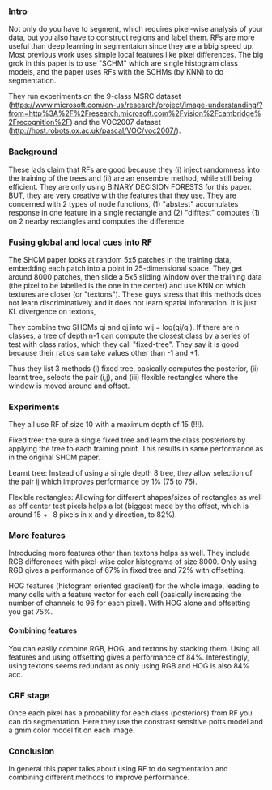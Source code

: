 ### Intro

Not only do you have to segment, which requires pixel-wise analysis of
your data, but you also have to construct regions and label them.
RFs are more useful than deep learning in segmentaion since they are a bbig
speed up. Most previous work uses simple local features like pixel differences.
The big grok in this paper is to use "SCHM" which are single histogram class
models, and the paper uses RFs with the SCHMs (by KNN) to do segmentation.

They run experiments on the 9-class MSRC dataset
(https://www.microsoft.com/en-us/research/project/image-understanding/?from=http%3A%2F%2Fresearch.microsoft.com%2Fvision%2Fcambridge%2Frecognition%2F)
and the VOC2007 dataset
(http://host.robots.ox.ac.uk/pascal/VOC/voc2007/).

### Background

These lads claim that RFs are good because they (i) inject randomness into the
training of the trees and (ii) are an ensemble method, while still being
efficient. They are only using BINARY DECISION FORESTS for this paper. BUT,
they are very creative with the features that they use. They are concerned with
2 types of node functions, (1) "abstest" accumulates response in one feature in
a single rectangle and (2) "difftest" computes (1) on 2 nearby rectangles and
computes the difference.

### Fusing global and local cues into RF

The SHCM paper looks at random 5x5 patches in the training data, embedding each
patch into a point in 25-dimensional space. They get around 8000 patches, then
slide a 5x5 sliding window over the training data (the pixel to be labelled is
the one in the center) and use KNN on which textures are closer (or "textons").
These guys stress that this methods does not learn discriminatively and it
does not learn spatial information. It is just KL divergence on textons,

They combine two SHCMs qi and qj into wij = log(qi/qj). If there are n classes,
a tree of depth n-1 can compute the closest class by a series of test with
class ratios, which they call "fixed-tree". They say it is good because their
ratios can take values other than -1 and +1.

Thus they list 3 methods (i) fixed tree, basically computes the posterior, (ii)
learnt tree, selects the pair (i,j), and (iii) flexible rectangles where the
window is moved around and offset.

### Experiments

They all use RF of size 10 with a maximum depth of 15 (!!!).

Fixed tree: the sure a single fixed tree and learn the class posteriors by
applying the tree to each training point. This results in same performance as
in the original SHCM paper.

Learnt tree: Instead of using a single depth 8 tree, they allow selection of the
pair ij which improves performance by 1% (75 to 76).

Flexible rectangles: Allowing for different shapes/sizes of rectangles
as well as off center test pixels helps a lot (biggest made by the offset,
  which is around 15 +- 8 pixels in x and y direction, to 82%).

### More features

Introducing more features other than textons helps as well.
They include RGB differences with pixel-wise color histograms of size 8000.
Only using RGB gives a performance of 67% in fixed tree and 72% with offsetting.

HOG features (histogram oriented gradient) for the whole image, leading to
many cells with a feature vector for each cell (basically increasing the number
  of channels to 96 for each pixel). With HOG alone and offsetting you get 75%.

#### Combining features

You can easily combine RGB, HOG, and textons by stacking them. Using all
features and using offsetting gives a performance of 84%. Interestingly,
using textons seems redundant as only using RGB and HOG is also 84% acc.

### CRF stage

Once each pixel has a probability for each class (posteriors) from RF you can
do segmentation. Here they use the constrast sensitive potts model and a gmm
color model fit on each image.

### Conclusion

In general this paper talks about using RF to do segmentation and combining
different methods to improve performance.

